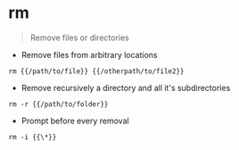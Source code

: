 # rm

> Remove files or directories

- Remove files from arbitrary locations

`rm {{/path/to/file}} {{/otherpath/to/file2}}`

- Remove recursively a directory and all it's subdirectories

`rm -r {{/path/to/folder}}`

- Prompt before every removal

`rm -i {{\*}}`